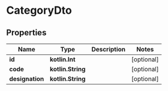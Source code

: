 
# CategoryDto

## Properties
Name | Type | Description | Notes
------------ | ------------- | ------------- | -------------
**id** | **kotlin.Int** |  |  [optional]
**code** | **kotlin.String** |  |  [optional]
**designation** | **kotlin.String** |  |  [optional]




